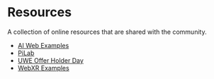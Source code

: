 # Resources

A collection of online resources that are shared with the community.

* [AI Web Examples](http://pa-legg.github.io/resources/ai-web-examples/)
* [PiLab](http://pa-legg.github.io/resources/pilab/)
* [UWE Offer Holder Day](http://pa-legg.github.io/resources/uwe-ohd2025)
* [WebXR Examples](http://pa-legg.github.io/resources/webxr)
